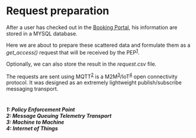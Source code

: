 # Request preparation

After a user has checked out in the [Booking Portal](../Booking_Portal/), his information are stored in a MYSQL database.

Here we are about to prepare these scattered data and formulate them as a _get_access()_ request that will be received by the PEP<sup>[1](#myfootnote1)</sup>.

Optionally, we can also store the result in the _request.csv_ file.
 
The requests are sent using MQTT<sup>[2](#myfootnote2)</sup> is a M2M<sup>[3](#myfootnote3)</sup>/IoT<sup>[4](#myfootnote4)</sup> open connectivity protocol. It was designed as an extremely lightweight publish/subscribe messaging transport.

# 
<h5>
<a name="myfootnote1">1</a>: Policy Enforcement Point<br>
<a name="myfootnote2">2</a>: Message Queuing Telemetry Transport<br>
<a name="myfootnote3">3</a>: Machine to Machine<br>
<a name="myfootnote4">4</a>: Internet of Things<br>
</h5>
